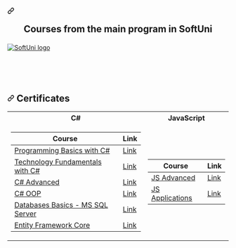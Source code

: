 <div data-target="readme-toc.content" class="Box-body px-5 pb-5">
            <article class="markdown-body entry-content container-lg" itemprop="text"><h1 dir="auto"><a id="user-content--courses-from-the-main-program-in-softuni-" class="anchor" aria-hidden="true" href="#-courses-from-the-main-program-in-softuni-"><svg class="octicon octicon-link" viewBox="0 0 16 16" version="1.1" width="16" height="16" aria-hidden="true"><path fill-rule="evenodd" d="M7.775 3.275a.75.75 0 001.06 1.06l1.25-1.25a2 2 0 112.83 2.83l-2.5 2.5a2 2 0 01-2.83 0 .75.75 0 00-1.06 1.06 3.5 3.5 0 004.95 0l2.5-2.5a3.5 3.5 0 00-4.95-4.95l-1.25 1.25zm-4.69 9.64a2 2 0 010-2.83l2.5-2.5a2 2 0 012.83 0 .75.75 0 001.06-1.06 3.5 3.5 0 00-4.95 0l-2.5 2.5a3.5 3.5 0 004.95 4.95l1.25-1.25a.75.75 0 00-1.06-1.06l-1.25 1.25a2 2 0 01-2.83 0z"></path></svg></a><p align="center" dir="auto"> Courses from the main program in SoftUni </p><p dir="auto"></p></h1>
<p dir="auto"><a href="https://softuni.bg/trainings/courses" rel="nofollow"> <img src="https://camo.githubusercontent.com/982926c013b95556197bcba404465ffd3ad5ecdb0cd76ea87e6828348570ed7c/687474703a2f2f696e6e6f766174696f6e73746172746572626f782e62672f77702d636f6e74656e742f75706c6f6164732f323031362f30352f536f6674756e695f6c6f676f5f74726173706172656e742e706e67" alt="SoftUni logo" title="Logo Title Text 2" data-canonical-src="http://innovationstarterbox.bg/wp-content/uploads/2016/05/Softuni_logo_trasparent.png" style="max-width: 100%;"> </a></p>
<br>
<br>
<br>
<h2 dir="auto"><a id="user-content--certificates-" class="anchor" aria-hidden="true" href="#-certificates-"><svg class="octicon octicon-link" viewBox="0 0 16 16" version="1.1" width="16" height="16" aria-hidden="true"><path fill-rule="evenodd" d="M7.775 3.275a.75.75 0 001.06 1.06l1.25-1.25a2 2 0 112.83 2.83l-2.5 2.5a2 2 0 01-2.83 0 .75.75 0 00-1.06 1.06 3.5 3.5 0 004.95 0l2.5-2.5a3.5 3.5 0 00-4.95-4.95l-1.25 1.25zm-4.69 9.64a2 2 0 010-2.83l2.5-2.5a2 2 0 012.83 0 .75.75 0 001.06-1.06 3.5 3.5 0 00-4.95 0l-2.5 2.5a3.5 3.5 0 004.95 4.95l1.25-1.25a.75.75 0 00-1.06-1.06l-1.25 1.25a2 2 0 01-2.83 0z"></path></svg></a> Certificates </h2>
<table>
<tbody><tr>
  <th> C# </th>
  <th> JavaScript </th>
</tr>
<tr>
<td>
<table>
<thead>
<tr>
<th><strong>Course</strong></th>
<th><strong>Link</strong></th>
</tr>
</thead>
<tbody>
<tr>
<td><a href="https://softuni.bg/trainings/3038/programming-basics-with-c-sharp-july-2020" rel="nofollow"> Programming Basics with C# </a></td>
<td><a href="https://softuni.bg/certificates/details/88319/f060fd8b" rel="nofollow"> Link </a></td>
</tr>
<tr>
<td><a href="https://softuni.bg/trainings/3213/csharp-fundamentals-january-2021" rel="nofollow"> Technology Fundamentals with C# </a></td>
<td><a href="https://softuni.bg/users/profile/trainings/dimitrov.dimitar" rel="nofollow"> Link </a></td>
</tr>
<tr>
<td><a href="https://softuni.bg/trainings/3483/csharp-advanced-september-2021" rel="nofollow"> C# Advanced </a></td>
<td><a href="https://softuni.bg/certificates/details/121963/8bffd63d" rel="nofollow"> Link </a></td>
</tr>
<tr>
<td><a href="https://softuni.bg/trainings/3484/csharp-oop-october-2021" rel="nofollow"> C# OOP </a></td>
<td><a href="https://softuni.bg/certificates/details/120459/8e5ef7d6" rel="nofollow"> Link </a></td>
</tr>
<tr>
<td><a href="https://softuni.bg/trainings/3714/ms-sql-may-2022#lesson-40081" rel="nofollow"> Databases Basics - MS SQL Server </a></td>
<td><a href="https://softuni.bg/certificates/details/134963/6144aec5" rel="nofollow"> Link </a></td>
</tr>
<tr>
<td><a href="https://softuni.bg/trainings/3709/entity-framework-core-june-2022#lesson-39998" rel="nofollow"> Entity Framework Core </a></td>
<td><a href="https://softuni.bg/users/profile/certificates?username=dimitrov.dimitar" rel="nofollow"> Link </a></td>
</tr>
</tbody>
</table>
</td>
<td>
<table>
<thead>
<tr>
<th><strong>Course</strong></th>
<th><strong>Link</strong></th>
</tr>
</thead>
<tbody>
<tr>
<td><a href="https://softuni.bg/trainings/3588/js-advanced-january-2022" rel="nofollow"> JS Advanced </a></td>
<td><a href="https://softuni.bg/certificates/details/126490/a489a724" rel="nofollow"> Link </a></td>
</tr>
<tr>
<td><a href="https://softuni.bg/trainings/3589/js-applications-february-2022" rel="nofollow"> JS Applications </a></td>
<td><a href="https://softuni.bg/certificates/details/130325/c2dddb03" rel="nofollow"> Link </a></td>
</tr>
</tbody>
</table>
</td>
</article>
          </div>
